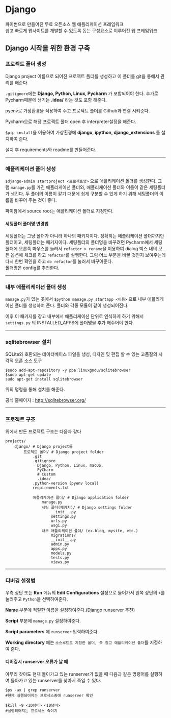 # Django

파이썬으로 만들어진 무료 오픈소스 웹 애플리케이션 프레임워크<br>
쉽고 빠르게 웹사이트를 개발할 수 있도록 돕는 구성요소로 이루어진 웹 프레임워크

## Django 시작을 위한 환경 구축

### 프로젝트 폴더 생성

Django project 이름으로 되어진 프로젝트 폴더를 생성하고 이 폴더를 git을 통해서 관리를 해준다.

`.gitignore`에는 **Django, Python, Linux, Pycharm** 가 포함되어야 한다. 추가로 Pycharm때문에 생기는 **.idea/** 라는 것도 포함 해준다.

pyenv로 가상환경을 적용하여 주고 프로젝트 폴더를 Github과 연결 시켜준다.

Pycharm으로 해당 프로젝트 폴더 open 후 interpreter설정을 해준다.

`$pip install`을 이용하여 가상환경에 **django, ipython, django_extensions** 를 설치하여 준다.

설치 후 requirements와 readme를 만들어준다.

---

### 애플리케이션 폴더 생성

`$django-admin startproject <프로젝트명>` 으로 애플리케이션 폴더를 생성한다. 그럼 `manage.py`를 가진 애플리케이션 폴더와, 애플리케이션 폴더와 이름이 같은 세팅폴더가 생긴다. 두 폴더의 이름이 같기 때문에 쉽게 구분할 수 있게 하기 위해 세팅폴더의 이름을 바꾸어 주는 것이 좋다.

파이참에서 source root는 애플리케이션 폴더로 지정한다.

#### 세팅폴더 폴더명 변경법

세팅폴더는 그냥 폴더가 아니라 하나의 패키지이다. 정확히는 애플리케이션 폴더까지만 폴더이고, 세팅폴더는 패키지이다. 세팅폴더의 폴더명을 바꾸려면 Pycharm에서 세팅폴더에 오른쪽 마우스를 눌러서 `refactor > rename`을 이용하여 dialog 박스 내의 모든 옵션에 체크를 하고 `refactor`를 실행한다. 그럼 어느 부분을 바꿀 것인지 보여주는데 다시 한번 확인을 하고 `do refactor`를 눌러서 바꾸어준다.<br>
폴더명은 config를 추천한다.

---

### 내부 애플리케이션 폴더 생성

`manage.py`가 있는 곳에서 `$python manage.py startapp <이름>` 으로 내부 애플리케이션 폴더를 생성하여 준다. 폴더와 각종 모듈이 같이 생성되어진다.

이후 이 패키지를 장고 내부에서 애플리케이션 단위로 인식하게 하기 위해서 `settings.py` 의 INSTALLED_APPS에 폴더명을 추가 해주어야 한다.

---

### sqlitebrowser 설치

SQLite와 호환되는 데이터베이스 파일을 생성, 디자인 및 편집 할 수 있는 고품질의 시각적 오픈 소스 도구

```
$sudo add-apt-repository -y ppa:linuxgndu/sqlitebrowser
$sudo apt-get update
sudo apt-get install sqlitebrowser
```

위의 명령을 통해 설치를 해준다.

공식 홈페이지 : http://sqlitebrowser.org/

---

### 프로젝트 구조

위에서 만든 프로젝트 구조는 다음과 같다

```
projects/
	django/ # Django project들
		프로젝트 폴더/ # Django project folder
			.git
			.gitignore
			  Django, Python, Linux, macOS,
			  PyCharm
			  # Custom
			  .idea/
			.python-version (pyenv local)
			requirements.txt

			애플리케이션 폴더/ # Django application folder
				manage.py
				세팅 폴더(패키지)/ # Django settings folder
					__init__.py
					settings.py
					urls.py
					wsgi.py
				내부 애플리케이션 폴더/ (ex.blog, mysite, etc.)
					migrations/
					__init__.py
					admin.py
					apps.py
					models.py
					tests.py
					views.py	
```

---

### 디버깅 설정법

우측 상단 또는 **Run** 메뉴의 **Edit Configurations** 설정으로 들어가서 왼쪽 상단의 `+`를 눌러주고 `Python`을 선택하여준다.

**Name** 부분에 적절한 이름을 설정하여준다.(Django runserver 추천) 

**Script** 부분에 `manage.py` 설정하여준다.

**Script parameters** 에 `runserver` 입력하여준다.

**Working directory** 에는 `소스루트로 지정한 폴더, 즉 장고 애플리케이션 폴더`를 지정하여 준다.

#### 디버깅시 runserver 오류가 날 때

아무리 찾아도 현재 돌아가고 있는 runserver가 없을 때 다음과 같은 명령어를 실행하여 돌아가고 있는 runserver를 찾아서 죽일 수 있다.

```
$ps -ax | grep runserver 
#현재 실행되어지는 프로세스중에 runserver 확인

$kill -9 <ID넘버> <ID넘버> 
#실행되어지는 프로세스 죽이기
```
